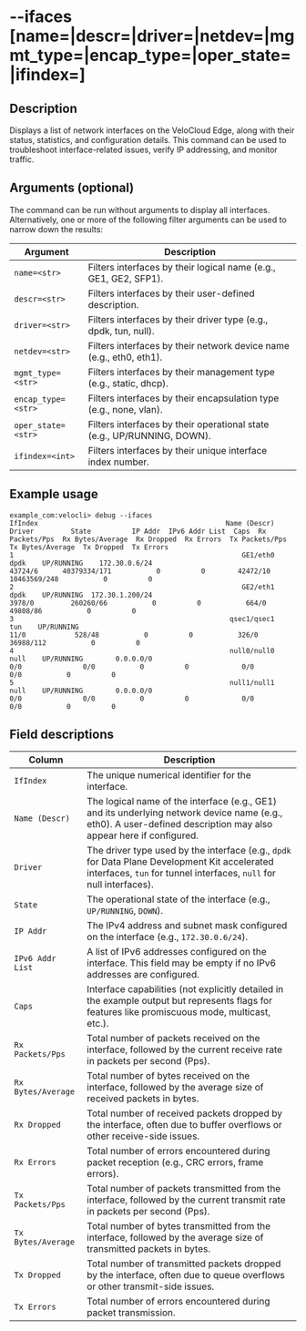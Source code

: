 #	--ifaces [name=<str>|descr=<str>|driver=<str>|netdev=<str>|mgmt_type=<str>|encap_type=<str>|oper_state=<str>|ifindex=<int>]

##	Description
Displays a list of network interfaces on the VeloCloud Edge, along with their status, statistics, and configuration details. This command can be used to troubleshoot interface-related issues, verify IP addressing, and monitor traffic.

##  Arguments (optional)
The command can be run without arguments to display all interfaces. Alternatively, one or more of the following filter arguments can be used to narrow down the results:

| Argument | Description |
|---|---|
| `name=<str>` | Filters interfaces by their logical name (e.g., GE1, GE2, SFP1). |
| `descr=<str>` | Filters interfaces by their user-defined description. |
| `driver=<str>` | Filters interfaces by their driver type (e.g., dpdk, tun, null). |
| `netdev=<str>` | Filters interfaces by their network device name (e.g., eth0, eth1). |
| `mgmt_type=<str>` | Filters interfaces by their management type (e.g., static, dhcp). |
| `encap_type=<str>` | Filters interfaces by their encapsulation type (e.g., none, vlan). |
| `oper_state=<str>` | Filters interfaces by their operational state (e.g., UP/RUNNING, DOWN). |
| `ifindex=<int>` | Filters interfaces by their unique interface index number. |

##  Example usage
```
example_com:velocli> debug --ifaces
IfIndex                                              Name (Descr)    Driver         State          IP Addr  IPv6 Addr List  Caps  Rx Packets/Pps  Rx Bytes/Average  Rx Dropped  Rx Errors  Tx Packets/Pps  Tx Bytes/Average  Tx Dropped  Tx Errors
1                                                        GE1/eth0      dpdk    UP/RUNNING    172.30.0.6/24                               43724/6      40379334/171           0          0        42472/10      10463569/248           0          0
2                                                        GE2/eth1      dpdk    UP/RUNNING  172.30.1.200/24                                3978/0         260260/66           0          0           664/0          49808/86           0          0
3                                                     qsec1/qsec1       tun    UP/RUNNING                                                   11/0            528/48           0          0           326/0         36988/112           0          0
4                                                     null0/null0      null    UP/RUNNING        0.0.0.0/0                                   0/0               0/0           0          0             0/0               0/0           0          0
5                                                     null1/null1      null    UP/RUNNING        0.0.0.0/0                                   0/0               0/0           0          0             0/0               0/0           0          0
```

##  Field descriptions
| Column | Description |
|---|---|
| `IfIndex` | The unique numerical identifier for the interface. |
| `Name (Descr)` | The logical name of the interface (e.g., GE1) and its underlying network device name (e.g., eth0). A user-defined description may also appear here if configured. |
| `Driver` | The driver type used by the interface (e.g., `dpdk` for Data Plane Development Kit accelerated interfaces, `tun` for tunnel interfaces, `null` for null interfaces). |
| `State` | The operational state of the interface (e.g., `UP/RUNNING`, `DOWN`). |
| `IP Addr` | The IPv4 address and subnet mask configured on the interface (e.g., `172.30.0.6/24`). |
| `IPv6 Addr List` | A list of IPv6 addresses configured on the interface. This field may be empty if no IPv6 addresses are configured. |
| `Caps` | Interface capabilities (not explicitly detailed in the example output but represents flags for features like promiscuous mode, multicast, etc.). |
| `Rx Packets/Pps` | Total number of packets received on the interface, followed by the current receive rate in packets per second (Pps). |
| `Rx Bytes/Average` | Total number of bytes received on the interface, followed by the average size of received packets in bytes. |
| `Rx Dropped` | Total number of received packets dropped by the interface, often due to buffer overflows or other receive-side issues. |
| `Rx Errors` | Total number of errors encountered during packet reception (e.g., CRC errors, frame errors). |
| `Tx Packets/Pps` | Total number of packets transmitted from the interface, followed by the current transmit rate in packets per second (Pps). |
| `Tx Bytes/Average` | Total number of bytes transmitted from the interface, followed by the average size of transmitted packets in bytes. |
| `Tx Dropped` | Total number of transmitted packets dropped by the interface, often due to queue overflows or other transmit-side issues. |
| `Tx Errors` | Total number of errors encountered during packet transmission. |